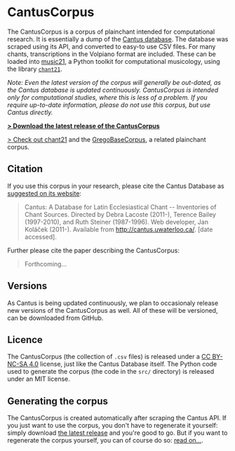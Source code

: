 CantusCorpus
============

The CantusCorpus is a corpus of plainchant intended for 
computational research. It is essentially a dump of 
the [Cantus database](http://cantus.uwaterloo.ca/). The database was scraped 
using its API, and converted to easy-to use CSV files. For many chants,
transcriptions in the Volpiano format are included. These can be loaded into
[music21](https://web.mit.edu/music21/), a Python toolkit for computational 
musicology, using the library [`chant21`](https://github.com/bacor/chant21/).

*Note: Even the latest version of the corpus will generally be out-dated, as*
*the Cantus database is updated continuously. CantusCorpus is intended only for*
*computational studies, where this is less of a problem. If you require*
*up-to-date information, please do not use this corpus, but use Cantus directly.*

[**> Download the latest release of the CantusCorpus**](https://github.com/bacor/cantuscorpus/releases/latest)

[> Check out chant21](https://github.com/bacor/chant21/) and the
[GregoBaseCorpus](https://github.com/bacor/gregobasecorpus/), a related plainchant corpus.

Citation
--------

If you use this corpus in your research, please cite the Cantus Database
as [suggested on its website](http://cantus.uwaterloo.ca/citations):

>   Cantus: A Database for Latin Ecclesiastical Chant -- Inventories of Chant 
    Sources. Directed by Debra Lacoste (2011-), Terence Bailey (1997-2010), and 
    Ruth Steiner (1987-1996). Web developer, Jan Koláček (2011-). Available 
    from <http://cantus.uwaterloo.ca/>. [date accessed].

Further please cite the paper describing the CantusCorpus:

>   Forthcoming...

Versions
--------

As Cantus is being updated continuously, we plan to occasionaly release new 
versions of the CantusCorpus as well. All of these will be versioned,
can be downloaded from GitHub.

Licence
-------

The CantusCorpus (the collection of `.csv` files) is released under a 
[CC BY-NC-SA 4.0](https://creativecommons.org/licenses/by-nc-sa/4.0/) license,
just like the Cantus Database itself. The Python code used to generate the 
corpus (the code in the `src/` directory) is released under an MIT license.

Generating the corpus
---------------------

The CantusCorpus is created automatically after scraping the Cantus API.
If you just want to use the corpus, you don't have to regenerate it yourself:
simply download [the latest release](https://github.com/bacor/cantus/releases/latest) 
and you're good to go. But if you want to regenerate the corpus yourself, 
you can of course do so: [read on...](https://github.com/bacor/cantuscorpus/tree/master/src).
